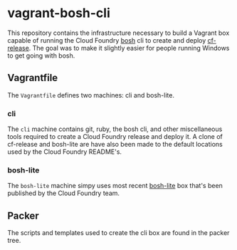 vagrant-bosh-cli
================

This repository contains the infrastructure necessary to build a Vagrant box capable of running the
Cloud Foundry [bosh](https://github.com/cloudfoundry/bosh) cli to create and deploy
[cf-release](https://github.com/cloudfoundry/cf-release).  The goal was to make it slightly easier
for people running Windows to get going with bosh.


## Vagrantfile

The `Vagrantfile` defines two machines: cli and bosh-lite.

### cli

The `cli` machine contains git, ruby, the bosh cli, and other miscellaneous tools required to create
a Cloud Foundry release and deploy it.  A clone of cf-release and bosh-lite are have also been made to
the default locations used by the Cloud Foundry README's.

### bosh-lite

The `bosh-lite` machine simpy uses most recent [bosh-lite](https://github.com/cloudfoundry/bosh-lite)
box that's been published by the Cloud Foundry team.

## Packer

The scripts and templates used to create the cli box are found in the packer tree.

